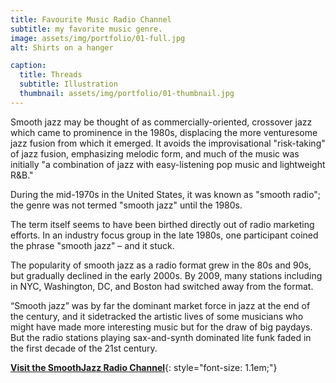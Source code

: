 ```yaml
---
title: Favourite Music Radio Channel  
subtitle: my favorite music genre.
image: assets/img/portfolio/01-full.jpg
alt: Shirts on a hanger

caption:
  title: Threads
  subtitle: Illustration
  thumbnail: assets/img/portfolio/01-thumbnail.jpg
---
```

Smooth jazz may be thought of as commercially-oriented, crossover jazz which came to prominence in the 1980s, displacing the more venturesome jazz fusion from which it emerged. It avoids the improvisational "risk-taking" of jazz fusion, emphasizing melodic form, and much of the music was initially "a combination of jazz with easy-listening pop music and lightweight R&B."

During the mid-1970s in the United States, it was known as "smooth radio"; the genre was not termed "smooth jazz" until the 1980s.

The term itself seems to have been birthed directly out of radio marketing efforts. In an industry focus group in the late 1980s, one participant coined the phrase "smooth jazz" – and it stuck.

The popularity of smooth jazz as a radio format grew in the 80s and 90s, but gradually declined in the early 2000s. By 2009, many stations including in NYC, Washington, DC, and Boston had switched away from the format.

“Smooth jazz” was by far the dominant market force in jazz at the end of the century, and it sidetracked the artistic lives of some musicians who might have made more interesting music but for the draw of big paydays. But the radio stations playing sax-and-synth dominated lite funk faded in the first decade of the 21st century.


**[Visit the SmoothJazz Radio Channel](https://www.radiotunes.com/smoothjazz)**{: style="font-size: 1.1em;"}     



